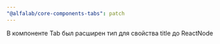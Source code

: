 ```yaml
---
"@alfalab/core-components-tabs": patch
---
```


В компоненте Tab был расширен тип для свойства title до ReactNode
